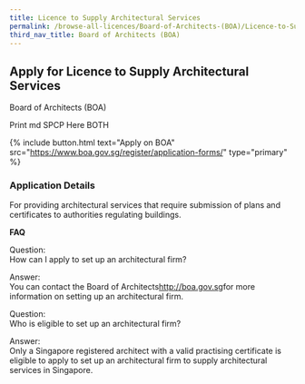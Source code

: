 ```yaml
---
title: Licence to Supply Architectural Services
permalink: /browse-all-licences/Board-of-Architects-(BOA)/Licence-to-Supply-Architectural-Services
third_nav_title: Board of Architects (BOA)
---
```


## Apply for Licence to Supply Architectural Services

Board of Architects (BOA)

Print md SPCP Here BOTH

{% include button.html text="Apply on BOA" src="https://www.boa.gov.sg/register/application-forms/" type="primary" %}

### Application Details

<p>For providing architectural services that require submission of plans and certificates to authorities regulating buildings.</p>
<p><strong>FAQ</strong></p>
<p>Question:<br />How can I apply to set up an architectural firm?</p>
<p>Answer:<br />You can contact the Board of Architects<a href="http://boa.gov.sg/" target="_blank" rel="noopener noreferrer">http://boa.gov.sg</a>for more information on setting up an architectural firm.</p>
<p>Question:<br />Who is eligible to set up an architectural firm?</p>
<p>Answer:<br />Only a Singapore registered architect with a valid practising certificate is eligible to apply to set up an architectural firm to supply architectural services in Singapore.</p>

